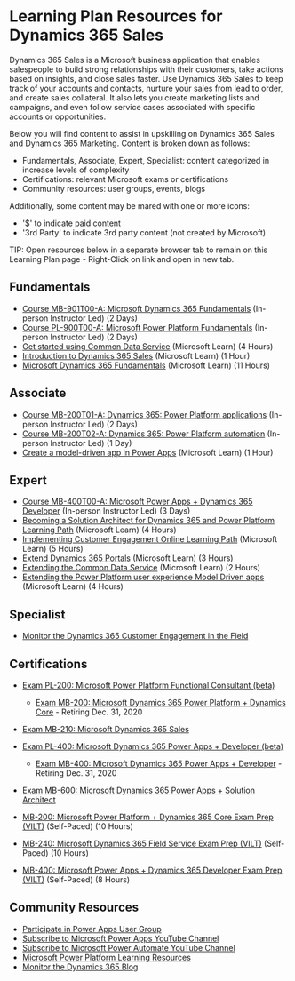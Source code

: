 # Learning Plan Resources for Dynamics 365 Sales

Dynamics 365 Sales is a Microsoft business application that enables salespeople to build strong relationships with their customers, take actions based on insights, and close sales faster. Use Dynamics 365 Sales to keep track of your accounts and contacts, nurture your sales from lead to order, and create sales collateral. It also lets you create marketing lists and campaigns, and even follow service cases associated with specific accounts or opportunities.

Below you will find content to assist in upskilling on Dynamics 365 Sales and Dynamics 365 Marketing. Content is broken down as follows:

* Fundamentals, Associate, Expert, Specialist: content categorized in increase levels of complexity
* Certifications: relevant Microsoft exams or certifications
* Community resources: user groups, events, blogs

Additionally, some content may be mared with one or more icons:

* '$' to indicate paid content
* '3rd Party' to indicate 3rd party content (not created by Microsoft)

TIP:  Open resources below in a separate browser tab to remain on this Learning Plan page - Right-Click on link and open in new tab.

## Fundamentals

* [Course MB-901T00-A: Microsoft Dynamics 365 Fundamentals](https://docs.microsoft.com/en-us/learn/certifications/courses/mb-901t00) (In-person Instructor Led) (2 Days)
* [Course PL-900T00-A: Microsoft Power Platform Fundamentals](https://docs.microsoft.com/en-us/learn/certifications/courses/pl-900t00) (In-person Instructor Led) (2 Days)
* [Get started using Common Data Service](https://docs.microsoft.com/en-us/learn/paths/get-started-cds/) (Microsoft Learn) (4 Hours)
* [Introduction to Dynamics 365 Sales](https://docs.microsoft.com/en-us/learn/wwl/introduction-dynamics-365-sales/) (Microsoft Learn) (1 Hour)
* [Microsoft Dynamics 365 Fundamentals](https://docs.microsoft.com/en-us/learn/paths/dynamics-365-fundamentals/) (Microsoft Learn) (11 Hours)

## Associate

* [Course MB-200T01-A: Dynamics 365: Power Platform applications](https://docs.microsoft.com/en-us/learn/certifications/courses/mb-200t01) (In-person Instructor Led) (2 Days)
* [Course MB-200T02-A: Dynamics 365: Power Platform automation](https://docs.microsoft.com/en-us/learn/certifications/courses/mb-200t02) (In-person Instructor Led) (1 Day)
* [Create a model-driven app in Power Apps](https://docs.microsoft.com/en-us/learn/paths/create-app-models-business-processes/) (Microsoft Learn) (1 Hour)

## Expert

* [Course MB-400T00-A: Microsoft Power Apps + Dynamics 365 Developer](https://docs.microsoft.com/en-us/learn/certifications/courses/mb-400t00) (In-person Instructor Led) (3 Days)
* [Becoming a Solution Architect for Dynamics 365 and Power Platform Learning Path](https://docs.microsoft.com/en-us/learn/paths/become-solution-architect/) (Microsoft Learn) (4 Hours)
* [Implementing Customer Engagement Online Learning Path](https://docs.microsoft.com/en-us/learn/paths/implementing-customer-engagement-apps/) (Microsoft Learn) (5 Hours)
* [Extend Dynamics 365 Portals](https://docs.microsoft.com/en-us/learn/paths/extend-dynamics-365-portals/) (Microsoft Learn) (3 Hours)
* [Extending the Common Data Service](https://docs.microsoft.com/en-us/learn/paths/extend-power-platform-common-data-service/) (Microsoft Learn) (2 Hours)
* [Extending the Power Platform user experience Model Driven apps](https://docs.microsoft.com/en-us/learn/paths/extend-power-platform-model-driven-app/) (Microsoft Learn) (4 Hours)

## Specialist

* [Monitor the Dynamics 365 Customer Engagement in the Field](https://community.dynamics.com/crm/b/crminthefield)

## Certifications

* [Exam PL-200: Microsoft Power Platform Functional Consultant (beta)](https://docs.microsoft.com/en-us/learn/certifications/exams/pl-200)
    * [Exam MB-200:  Microsoft Dynamics 365 Power Platform + Dynamics Core](https://docs.microsoft.com/en-us/learn/certifications/exams/mb-200) - Retiring Dec. 31, 2020
* [Exam MB-210: Microsoft Dynamics 365 Sales](https://docs.microsoft.com/en-us/learn/certifications/exams/mb-210)

* [Exam PL-400: Microsoft Dynamics 365 Power Apps + Developer (beta)](https://docs.microsoft.com/en-us/learn/certifications/exams/pl-400)
    * [Exam MB-400: Microsoft Dynamics 365 Power Apps + Developer](https://docs.microsoft.com/en-us/learn/certifications/exams/mb-400) - Retiring Dec. 31, 2020
* [Exam MB-600: Microsoft Dynamics 365 Power Apps + Solution Architect](https://docs.microsoft.com/en-us/learn/certifications/exams/mb-600)

* [MB-200: Microsoft Power Platform + Dynamics 365 Core Exam Prep (VILT)](https://partner.microsoft.com/en-us/training/assets/collection/mb-200-microsoft-power-platform-plus-dynamics-365-core#/) (Self-Paced) (10 Hours)
* [MB-240: Microsoft Dynamics 365 Field Service Exam Prep (VILT)](https://partner.microsoft.com/en-us/training/assets/collection/mb-240-microsoft-dynamics-365-field-service#/) (Self-Paced) (10 Hours)
* [MB-400: Microsoft Power Apps + Dynamics 365 Developer Exam Prep (VILT)](https://partner.microsoft.com/en-us/training/assets/collection/mb-400-microsoft-power-apps-dynamics-365-developer#/) (Self-Paced) (8 Hours)

## Community Resources

* [Participate in Power Apps User Group](https://www.powerappsug.com/home)
* [Subscribe to Microsoft Power Apps YouTube Channel](https://www.youtube.com/channel/UCGfWR2ekfRFckLjev6eQYLg)
* [Subscribe to Microsoft Power Automate YouTube Channel](https://www.youtube.com/channel/UCG98S4lL7nwlN8dxSF322bA)
* [Microsoft Power Platform Learning Resources](https://powerapps.microsoft.com/en-us/blog/microsoft-powerapps-learning-resources/)
* [Monitor the Dynamics 365 Blog](https://cloudblogs.microsoft.com/dynamics365/)